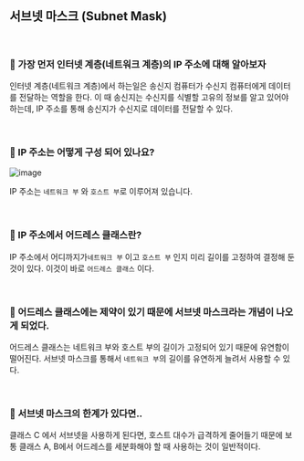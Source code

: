 ## 서브넷 마스크 (Subnet Mask)

<br>

### :book: 가장 먼저 인터넷 계층(네트워크 계층)의 IP 주소에 대해 알아보자

인터넷 계층(네트워크 계층)에서 하는일은 송신지 컴퓨터가 수신지 컴퓨터에게 데이터를 전달하는 역할을 한다. 이 때 송신지는 수신지를 식별할 고유의 정보를 알고 있어야 하는데, IP 주소를 통해 송신지가 수신지로 데이터를 전달할 수 있다.

<br>

### :book: IP 주소는 어떻게 구성 되어 있나요?

![image](https://user-images.githubusercontent.com/23515771/67364192-0645e480-f5aa-11e9-828c-524bc5c74a34.png)

IP 주소는 `네트워크 부` 와 `호스트 부`로 이루어져 있습니다.

<br>

### :book: IP 주소에서 어드레스 클래스란?

IP 주소에서 어디까지가`네트워크 부` 이고 `호스트 부` 인지 미리 길이를 고정하여 결정해 둔 것이 있다. 이것이 바로 `어드레스 클래스` 이다.

<br>

### :book: 어드레스 클래스에는 제약이 있기 때문에 서브넷 마스크라는 개념이 나오게 되었다.

어드레스 클래스는 네트워크 부와 호스트 부의 길이가 고정되어 있기 때문에 유연함이 떨어진다. 서브넷 마스크를 통해서 `네트워크 부`의 길이를 유연하게 늘려서 사용할 수 있다.

<br>

### :book: 서브넷 마스크의 한계가 있다면..

클래스 C 에서 서브넷을 사용하게 된다면, 호스트 대수가 급격하게 줄어들기 때문에 보통 클래스 A, B에서 어드레스를 세분화해야 할 때 사용하는 것이 일반적이다.